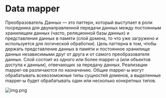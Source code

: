 # Data mapper


Преобразователь Данных — это паттерн, который выступает в роли посредника
для двунаправленной передачи данных между постоянным хранилищем данных 
(часто, реляционной базы данных) и представления данных в памяти 
(слой домена, то что уже загружено и используется для логической обработки). 
Цель паттерна в том, чтобы держать представление данных в памяти и постоянное
хранилище данных независимыми друг от друга и от самого преобразователя данных.
Слой состоит из одного или более mapper-а (или объектов доступа к данным),
отвечающих за передачу данных. Реализации mapper-ов различаются по назначению.
Общие mapper-ы могут обрабатывать всевозоможные типы сущностей доменов,
а выделенные mapper-ы будет обрабатывать один или несколько конкретных типов.

![img.png](img.png)